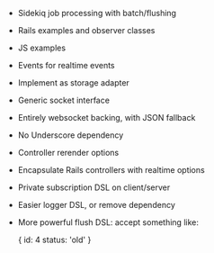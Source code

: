 - Sidekiq job processing with batch/flushing
- Rails examples and observer classes
- JS examples
- Events for realtime events
- Implement as storage adapter
- Generic socket interface
- Entirely websocket backing, with JSON fallback
- No Underscore dependency
- Controller rerender options
- Encapsulate Rails controllers with realtime options
- Private subscription DSL on client/server
- Easier logger DSL, or remove dependency
- More powerful flush DSL: accept something like:

    {
      id: 4
      status: 'old'
    }
